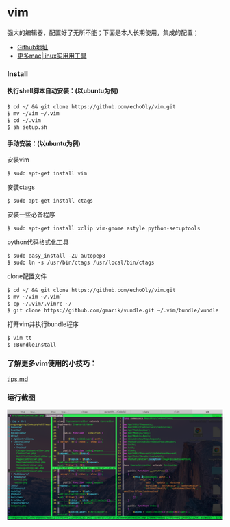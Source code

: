 # vim
强大的编辑器，配置好了无所不能；下面是本人长期使用，集成的配置；

* [Github地址](https://github.com/echoOly/vim)
* [更多mac|linux实用用工具](https://echooly.gitbooks.io/mac-linux/content/)

### Install

#### 执行shell脚本自动安装：(以ubuntu为例)

    $ cd ~/ && git clone https://github.com/echoOly/vim.git
    $ mv ~/vim ~/.vim
    $ cd ~/.vim
    $ sh setup.sh

#### 手动安装：(以ubuntu为例)

安装vim 

    $ sudo apt-get install vim
    
安装ctags

    $ sudo apt-get install ctags
    
安装一些必备程序

    $ sudo apt-get install xclip vim-gnome astyle python-setuptools

python代码格式化工具

    $ sudo easy_install -ZU autopep8
    $ sudo ln -s /usr/bin/ctags /usr/local/bin/ctags
    
clone配置文件

    $ cd ~/ && git clone https://github.com/echoOly/vim.git
    $ mv ~/vim ~/.vim`
    $ cp ~/.vim/.vimrc ~/
    $ git clone https://github.com/gmarik/vundle.git ~/.vim/bundle/vundle

打开vim并执行bundle程序

    $ vim tt
    $ :BundleInstall
### 了解更多vim使用的小技巧：

[tips.md](tips.md)

### 运行截图

![screenshot.png](https://github.com/echoOly/vim/blob/master/screenshot.png?raw=true)

